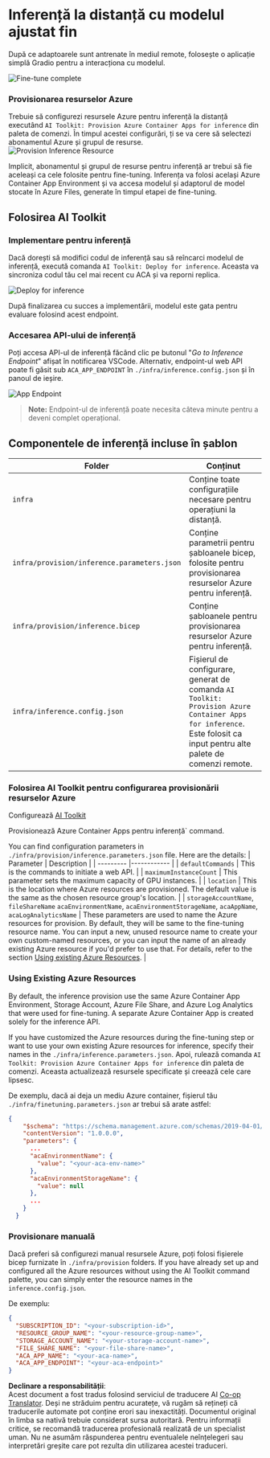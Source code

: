 <!--
CO_OP_TRANSLATOR_METADATA:
{
  "original_hash": "a54cd3d65b6963e4e8ce21e143c3ab04",
  "translation_date": "2025-05-09T12:46:30+00:00",
  "source_file": "md/01.Introduction/03/Remote_Interence.md",
  "language_code": "ro"
}
-->
# Inferență la distanță cu modelul ajustat fin

După ce adaptoarele sunt antrenate în mediul remote, folosește o aplicație simplă Gradio pentru a interacționa cu modelul.

![Fine-tune complete](../../../../../translated_images/log-finetuning-res.4b3ee593f24d3096742d09375adade22b217738cab93bc1139f224e5888a1cbf.ro.png)

### Provisionarea resurselor Azure  
Trebuie să configurezi resursele Azure pentru inferență la distanță executând `AI Toolkit: Provision Azure Container Apps for inference` din paleta de comenzi. În timpul acestei configurări, ți se va cere să selectezi abonamentul Azure și grupul de resurse.  
![Provision Inference Resource](../../../../../translated_images/command-provision-inference.b294f3ae5764ab45b83246d464ad5329b0de20cf380f75a699b4cc6b5495ca11.ro.png)

Implicit, abonamentul și grupul de resurse pentru inferență ar trebui să fie aceleași ca cele folosite pentru fine-tuning. Inferența va folosi același Azure Container App Environment și va accesa modelul și adaptorul de model stocate în Azure Files, generate în timpul etapei de fine-tuning.

## Folosirea AI Toolkit

### Implementare pentru inferență  
Dacă dorești să modifici codul de inferență sau să reîncarci modelul de inferență, execută comanda `AI Toolkit: Deploy for inference`. Aceasta va sincroniza codul tău cel mai recent cu ACA și va reporni replica.

![Deploy for inference](../../../../../translated_images/command-deploy.cb6508c973d6257e649aa4f262d3c170a374da3e9810a4f3d9e03935408a592b.ro.png)

După finalizarea cu succes a implementării, modelul este gata pentru evaluare folosind acest endpoint.

### Accesarea API-ului de inferență

Poți accesa API-ul de inferență făcând clic pe butonul "*Go to Inference Endpoint*" afișat în notificarea VSCode. Alternativ, endpoint-ul web API poate fi găsit sub `ACA_APP_ENDPOINT` în `./infra/inference.config.json` și în panoul de ieșire.

![App Endpoint](../../../../../translated_images/notification-deploy.00f4267b7aa6a18cfaaec83a7831b5d09311d5d96a70bb4c9d651ea4a41a8af7.ro.png)

> **Note:** Endpoint-ul de inferență poate necesita câteva minute pentru a deveni complet operațional.

## Componentele de inferență incluse în șablon

| Folder | Conținut |
| ------ |--------- |
| `infra` | Conține toate configurațiile necesare pentru operațiuni la distanță. |
| `infra/provision/inference.parameters.json` | Conține parametrii pentru șabloanele bicep, folosite pentru provisionarea resurselor Azure pentru inferență. |
| `infra/provision/inference.bicep` | Conține șabloanele pentru provisionarea resurselor Azure pentru inferență. |
| `infra/inference.config.json` | Fișierul de configurare, generat de comanda `AI Toolkit: Provision Azure Container Apps for inference`. Este folosit ca input pentru alte palete de comenzi remote. |

### Folosirea AI Toolkit pentru configurarea provisionării resurselor Azure  
Configurează [AI Toolkit](https://marketplace.visualstudio.com/items?itemName=ms-windows-ai-studio.windows-ai-studio)

Provisionează Azure Container Apps pentru inferență` command.

You can find configuration parameters in `./infra/provision/inference.parameters.json` file. Here are the details:
| Parameter | Description |
| --------- |------------ |
| `defaultCommands` | This is the commands to initiate a web API. |
| `maximumInstanceCount` | This parameter sets the maximum capacity of GPU instances. |
| `location` | This is the location where Azure resources are provisioned. The default value is the same as the chosen resource group's location. |
| `storageAccountName`, `fileShareName` `acaEnvironmentName`, `acaEnvironmentStorageName`, `acaAppName`,  `acaLogAnalyticsName` | These parameters are used to name the Azure resources for provision. By default, they will be same to the fine-tuning resource name. You can input a new, unused resource name to create your own custom-named resources, or you can input the name of an already existing Azure resource if you'd prefer to use that. For details, refer to the section [Using existing Azure Resources](../../../../../md/01.Introduction/03). |

### Using Existing Azure Resources

By default, the inference provision use the same Azure Container App Environment, Storage Account, Azure File Share, and Azure Log Analytics that were used for fine-tuning. A separate Azure Container App is created solely for the inference API. 

If you have customized the Azure resources during the fine-tuning step or want to use your own existing Azure resources for inference, specify their names in the `./infra/inference.parameters.json`. Apoi, rulează comanda `AI Toolkit: Provision Azure Container Apps for inference` din paleta de comenzi. Aceasta actualizează resursele specificate și creează cele care lipsesc.

De exemplu, dacă ai deja un mediu Azure container, fișierul tău `./infra/finetuning.parameters.json` ar trebui să arate astfel:

```json
{
    "$schema": "https://schema.management.azure.com/schemas/2019-04-01/deploymentParameters.json#",
    "contentVersion": "1.0.0.0",
    "parameters": {
      ...
      "acaEnvironmentName": {
        "value": "<your-aca-env-name>"
      },
      "acaEnvironmentStorageName": {
        "value": null
      },
      ...
    }
  }
```

### Provisionare manuală  
Dacă preferi să configurezi manual resursele Azure, poți folosi fișierele bicep furnizate în `./infra/provision` folders. If you have already set up and configured all the Azure resources without using the AI Toolkit command palette, you can simply enter the resource names in the `inference.config.json`.

De exemplu:

```json
{
  "SUBSCRIPTION_ID": "<your-subscription-id>",
  "RESOURCE_GROUP_NAME": "<your-resource-group-name>",
  "STORAGE_ACCOUNT_NAME": "<your-storage-account-name>",
  "FILE_SHARE_NAME": "<your-file-share-name>",
  "ACA_APP_NAME": "<your-aca-name>",
  "ACA_APP_ENDPOINT": "<your-aca-endpoint>"
}
```

**Declinare a responsabilității**:  
Acest document a fost tradus folosind serviciul de traducere AI [Co-op Translator](https://github.com/Azure/co-op-translator). Deși ne străduim pentru acuratețe, vă rugăm să rețineți că traducerile automate pot conține erori sau inexactități. Documentul original în limba sa nativă trebuie considerat sursa autoritară. Pentru informații critice, se recomandă traducerea profesională realizată de un specialist uman. Nu ne asumăm răspunderea pentru eventualele neînțelegeri sau interpretări greșite care pot rezulta din utilizarea acestei traduceri.